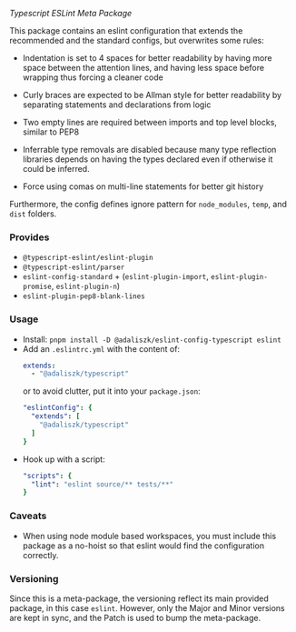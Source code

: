 _Typescript ESLint Meta Package_

This package contains an eslint configuration that extends the recommended and the standard configs, but overwrites some
rules:

- Indentation is set to 4 spaces for better readability by having more space between the attention lines, and having
  less space before wrapping thus forcing a cleaner code

- Curly braces are expected to be Allman style for better readability by separating statements and declarations from
  logic

- Two empty lines are required between imports and top level blocks, similar to PEP8

- Inferrable type removals are disabled because many type reflection libraries depends on having the types declared even
  if otherwise it could be inferred.

- Force using comas on multi-line statements for better git history

Furthermore, the config defines ignore pattern for `node_modules`, `temp`, and `dist` folders.

### Provides

- `@typescript-eslint/eslint-plugin`
- `@typescript-eslint/parser`
- `eslint-config-standard` + (`eslint-plugin-import`, `eslint-plugin-promise`, `eslint-plugin-n`)
- `eslint-plugin-pep8-blank-lines`

### Usage

- Install: `pnpm install -D @adaliszk/eslint-config-typescript eslint`
- Add an `.eslintrc.yml` with the content of:
  ```yaml
  extends:
    - "@adaliszk/typescript"
  ```
  or to avoid clutter, put it into your `package.json`:
  ```yaml
  "eslintConfig": {
    "extends": [
      "@adaliszk/typescript"
    ]
  }
  ```
- Hook up with a script:
  ```yaml
  "scripts": {
    "lint": "eslint source/** tests/**"
  }
  ```

### Caveats

- When using node module based workspaces, you must include this package as a no-hoist so that eslint would find the
  configuration correctly.

### Versioning

Since this is a meta-package, the versioning reflect its main provided package, in this case `eslint`. However, only the
Major and Minor versions are kept in sync, and the Patch is used to bump the meta-package.
